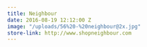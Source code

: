 ```yaml
---
title: Neighbour
date: 2016-08-19 12:12:00 Z
image: "/uploads/56%20-%20neighbour@2x.jpg"
store-link: http://www.shopneighbour.com
---
```



